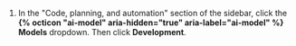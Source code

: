 1. In the "Code, planning, and automation" section of the sidebar, click the **{% octicon "ai-model" aria-hidden="true" aria-label="ai-model" %} Models** dropdown. Then click **Development**.
